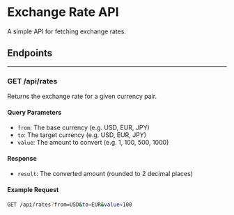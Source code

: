 # Exchange Rate API

A simple API for fetching exchange rates.

## Endpoints
------------

### GET /api/rates

Returns the exchange rate for a given currency pair.

#### Query Parameters

* `from`: The base currency (e.g. USD, EUR, JPY)
* `to`: The target currency (e.g. USD, EUR, JPY)
* `value`: The amount to convert (e.g. 1, 100, 500, 1000)

#### Response

* `result`: The converted amount (rounded to 2 decimal places)

#### Example Request

```bash
GET /api/rates?from=USD&to=EUR&value=100
```
